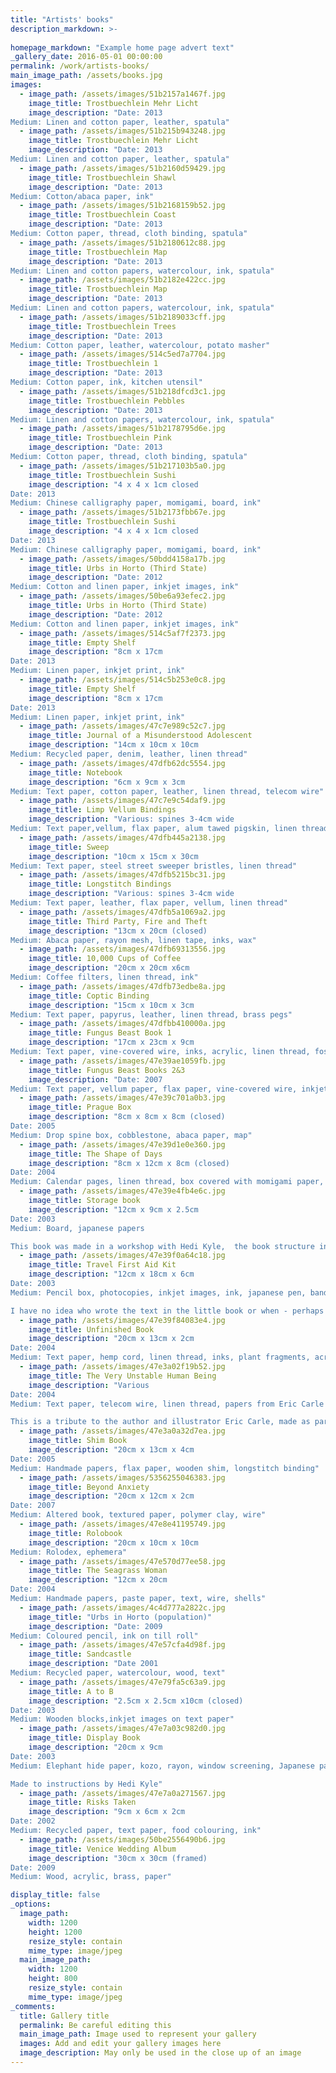 ```yaml
---
title: "Artists' books"
description_markdown: >-
  
homepage_markdown: "Example home page advert text"
_gallery_date: 2016-05-01 00:00:00
permalink: /work/artists-books/
main_image_path: /assets/books.jpg
images:
  - image_path: /assets/images/51b2157a1467f.jpg
    image_title: Trostbuechlein Mehr Licht
    image_description: "Date: 2013
Medium: Linen and cotton paper, leather, spatula" 
  - image_path: /assets/images/51b215b943248.jpg
    image_title: Trostbuechlein Mehr Licht
    image_description: "Date: 2013
Medium: Linen and cotton paper, leather, spatula" 
  - image_path: /assets/images/51b2160d59429.jpg
    image_title: Trostbuechlein Shawl
    image_description: "Date: 2013
Medium: Cotton/abaca paper, ink" 
  - image_path: /assets/images/51b2168159b52.jpg
    image_title: Trostbuechlein Coast
    image_description: "Date: 2013
Medium: Cotton paper, thread, cloth binding, spatula" 
  - image_path: /assets/images/51b2180612c88.jpg
    image_title: Trostbuechlein Map
    image_description: "Date: 2013
Medium: Linen and cotton papers, watercolour, ink, spatula" 
  - image_path: /assets/images/51b2182e422cc.jpg
    image_title: Trostbuechlein Map
    image_description: "Date: 2013
Medium: Linen and cotton papers, watercolour, ink, spatula" 
  - image_path: /assets/images/51b2189033cff.jpg
    image_title: Trostbuechlein Trees
    image_description: "Date: 2013
Medium: Cotton paper, leather, watercolour, potato masher" 
  - image_path: /assets/images/514c5ed7a7704.jpg
    image_title: Trostbuechlein 1
    image_description: "Date: 2013
Medium: Cotton paper, ink, kitchen utensil" 
  - image_path: /assets/images/51b218dfcd3c1.jpg
    image_title: Trostbuechlein Pebbles
    image_description: "Date: 2013
Medium: Linen and cotton papers, watercolour, ink, spatula" 
  - image_path: /assets/images/51b2178795d6e.jpg
    image_title: Trostbuechlein Pink
    image_description: "Date: 2013
Medium: Cotton paper, thread, cloth binding, spatula" 
  - image_path: /assets/images/51b217103b5a0.jpg
    image_title: Trostbuechlein Sushi
    image_description: "4 x 4 x 1cm closed
Date: 2013
Medium: Chinese calligraphy paper, momigami, board, ink"
  - image_path: /assets/images/51b2173fbb67e.jpg
    image_title: Trostbuechlein Sushi
    image_description: "4 x 4 x 1cm closed
Date: 2013
Medium: Chinese calligraphy paper, momigami, board, ink" 
  - image_path: /assets/images/50bdd4158a17b.jpg
    image_title: Urbs in Horto (Third State)
    image_description: "Date: 2012
Medium: Cotton and linen paper, inkjet images, ink" 
  - image_path: /assets/images/50be6a93efec2.jpg
    image_title: Urbs in Horto (Third State)
    image_description: "Date: 2012
Medium: Cotton and linen paper, inkjet images, ink" 
  - image_path: /assets/images/514c5af7f2373.jpg
    image_title: Empty Shelf
    image_description: "8cm x 17cm
Date: 2013
Medium: Linen paper, inkjet print, ink" 
  - image_path: /assets/images/514c5b253e0c8.jpg
    image_title: Empty Shelf
    image_description: "8cm x 17cm
Date: 2013
Medium: Linen paper, inkjet print, ink"
  - image_path: /assets/images/47c7e989c52c7.jpg
    image_title: Journal of a Misunderstood Adolescent
    image_description: "14cm x 10cm x 10cm
Medium: Recycled paper, denim, leather, linen thread" 
  - image_path: /assets/images/47dfb62dc5554.jpg
    image_title: Notebook
    image_description: "6cm x 9cm x 3cm
Medium: Text paper, cotton paper, leather, linen thread, telecom wire" 
  - image_path: /assets/images/47c7e9c54daf9.jpg
    image_title: Limp Vellum Bindings
    image_description: "Various: spines 3-4cm wide
Medium: Text paper,vellum, flax paper, alum tawed pigskin, linen thread" 
  - image_path: /assets/images/47dfb445a2138.jpg
    image_title: Sweep
    image_description: "10cm x 15cm x 30cm
Medium: Text paper, steel street sweeper bristles, linen thread" 
  - image_path: /assets/images/47dfb5215bc31.jpg
    image_title: Longstitch Bindings
    image_description: "Various: spines 3-4cm wide
Medium: Text paper, leather, flax paper, vellum, linen thread"
  - image_path: /assets/images/47dfb5a1069a2.jpg
    image_title: Third Party, Fire and Theft
    image_description: "13cm x 20cm (closed)
Medium: Abaca paper, rayon mesh, linen tape, inks, wax" 
  - image_path: /assets/images/47dfb69313556.jpg
    image_title: 10,000 Cups of Coffee
    image_description: "20cm x 20cm x6cm
Medium: Coffee filters, linen thread, ink" 
  - image_path: /assets/images/47dfb73edbe8a.jpg
    image_title: Coptic Binding
    image_description: "15cm x 10cm x 3cm
Medium: Text paper, papyrus, leather, linen thread, brass pegs" 
  - image_path: /assets/images/47dfbb410000a.jpg
    image_title: Fungus Beast Book 1
    image_description: "17cm x 23cm x 9cm
Medium: Text paper, vine-covered wire, inks, acrylic, linen thread, fossils" 
  - image_path: /assets/images/47e39ae1059fb.jpg
    image_title: Fungus Beast Books 2&3
    image_description: "Date: 2007
Medium: Text paper, vellum paper, flax paper, vine-covered wire, inkjet images, inks"
  - image_path: /assets/images/47e39c701a0b3.jpg
    image_title: Prague Box
    image_description: "8cm x 8cm x 8cm (closed)
Date: 2005
Medium: Drop spine box, cobblestone, abaca paper, map" 
  - image_path: /assets/images/47e39d1e0e360.jpg
    image_title: The Shape of Days
    image_description: "8cm x 12cm x 8cm (closed)
Date: 2004
Medium: Calendar pages, linen thread, box covered with momigami paper, bone clasps" 
  - image_path: /assets/images/47e39e4fb4e6c.jpg
    image_title: Storage book
    image_description: "12cm x 9cm x 2.5cm
Date: 2003
Medium: Board, japanese papers

This book was made in a workshop with Hedi Kyle,  the book structure innovator to beat them all." 
  - image_path: /assets/images/47e39f0a64c18.jpg
    image_title: Travel First Aid Kit
    image_description: "12cm x 18cm x 6cm
Date: 2003
Medium: Pencil box, photocopies, inkjet images, ink, japanese pen, band-aids

I have no idea who wrote the text in the little book or when - perhaps one of my children" 
  - image_path: /assets/images/47e39f84083e4.jpg
    image_title: Unfinished Book
    image_description: "20cm x 13cm x 2cm
Date: 2004
Medium: Text paper, hemp cord, linen thread, inks, plant fragments, acrylic medium"
  - image_path: /assets/images/47e3a02f19b52.jpg
    image_title: The Very Unstable Human Being
    image_description: "Various
Date: 2004
Medium: Text paper, telecom wire, linen thread, papers from Eric Carle collage kit, dictionary

This is a tribute to the author and illustrator Eric Carle, made as part of a research project on 20th century book arts." 
  - image_path: /assets/images/47e3a0a32d7ea.jpg
    image_title: Shim Book
    image_description: "20cm x 13cm x 4cm
Date: 2005
Medium: Handmade papers, flax paper, wooden shim, longstitch binding" 
  - image_path: /assets/images/5356255046383.jpg
    image_title: Beyond Anxiety
    image_description: "20cm x 12cm x 2cm
Date: 2007
Medium: Altered book, textured paper, polymer clay, wire" 
  - image_path: /assets/images/47e8e41195749.jpg
    image_title: Rolobook
    image_description: "20cm x 10cm x 10cm
Medium: Rolodex, ephemera" 
  - image_path: /assets/images/47e570d77ee58.jpg
    image_title: The Seagrass Woman
    image_description: "12cm x 20cm
Date: 2004
Medium: Handmade papers, paste paper, text, wire, shells"
  - image_path: /assets/images/4c4d777a2822c.jpg
    image_title: "Urbs in Horto (population)"
    image_description: "Date: 2009
Medium: Coloured pencil, ink on till roll" 
  - image_path: /assets/images/47e57cfa4d98f.jpg
    image_title: Sandcastle
    image_description: "Date 2001
Medium: Recycled paper, watercolour, wood, text" 
  - image_path: /assets/images/47e79fa5c63a9.jpg
    image_title: A to B
    image_description: "2.5cm x 2.5cm x10cm (closed)
Date: 2003
Medium: Wooden blocks,inkjet images on text paper" 
  - image_path: /assets/images/47e7a03c982d0.jpg
    image_title: Display Book
    image_description: "20cm x 9cm
Date: 2003
Medium: Elephant hide paper, kozo, rayon, window screening, Japanese paper

Made to instructions by Hedi Kyle" 
  - image_path: /assets/images/47e7a0a271567.jpg
    image_title: Risks Taken
    image_description: "9cm x 6cm x 2cm
Date: 2002
Medium: Recycled paper, text paper, food colouring, ink"
  - image_path: /assets/images/50be2556490b6.jpg
    image_title: Venice Wedding Album
    image_description: "30cm x 30cm (framed)
Date: 2009
Medium: Wood, acrylic, brass, paper" 

display_title: false
_options:
  image_path:
    width: 1200
    height: 1200
    resize_style: contain
    mime_type: image/jpeg
  main_image_path:
    width: 1200
    height: 800
    resize_style: contain
    mime_type: image/jpeg
_comments:
  title: Gallery title
  permalink: Be careful editing this
  main_image_path: Image used to represent your gallery
  images: Add and edit your gallery images here
  image_description: May only be used in the close up of an image
---
```

